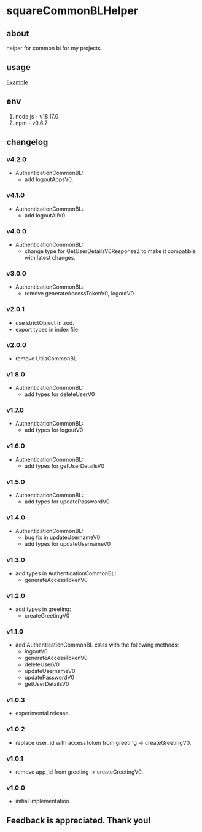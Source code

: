 # squareCommonBLHelper

## about

helper for common bl for my projects.

## usage

[Example](./example.js)

## env

1. node js - v18.17.0
2. npm - v9.6.7

## changelog

### v4.2.0

- AuthenticationCommonBL:
  - add logoutAppsV0.

### v4.1.0

- AuthenticationCommonBL:
  - add logoutAllV0.

### v4.0.0

- AuthenticationCommonBL:
  - change type for GetUserDetailsV0ResponseZ to make it compatible with latest changes.

### v3.0.0

- AuthenticationCommonBL:
  - remove generateAccessTokenV0, logoutV0.

### v2.0.1

- use strictObject in zod.
- export types in index file.

### v2.0.0

- remove UtilsCommonBL

### v1.8.0

- AuthenticationCommonBL:
  - add types for deleteUserV0

### v1.7.0

- AuthenticationCommonBL:
  - add types for logoutV0

### v1.6.0

- AuthenticationCommonBL:
  - add types for getUserDetailsV0

### v1.5.0

- AuthenticationCommonBL:
  - add types for updatePasswordV0

### v1.4.0

- AuthenticationCommonBL:
  - bug fix in updateUsernameV0
  - add types for updateUsernameV0

### v1.3.0

- add types in AuthenticationCommonBL:
  - generateAccessTokenV0

### v1.2.0

- add types in greeting:
  - createGreetingV0

### v1.1.0

- add AuthenticationCommonBL class with the following methods:
  - logoutV0
  - generateAccessTokenV0
  - deleteUserV0
  - updateUsernameV0
  - updatePasswordV0
  - getUserDetailsV0

### v1.0.3

- experimental release.

### v1.0.2

- replace user_id with accessToken from greeting -> createGreetingV0.

### v1.0.1

- remove app_id from greeting -> createGreetingV0.

### v1.0.0

- initial implementation.

## Feedback is appreciated. Thank you!

